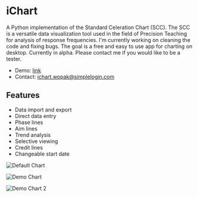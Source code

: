 # iChart

A Python implementation of the Standard Celeration Chart (SCC). The SCC is a versatile data visualization tool used in the field of Precision Teaching for analysis of response frequencies. I'm currently working on cleaning the code and fixing bugs. The goal is a free and easy to use app for charting on desktop. Currently in alpha. Please contact me if you would like to be a tester.

- Demo: [link](https://youtu.be/zUWMUojPork)
- Contact: ichart.wopak@simplelogin.com

## Features
- Data import and export
- Direct data entry
- Phase lines
- Aim lines
- Trend analysis
- Selective viewing
- Credit lines
- Changeable start date

![Default Chart](https://github.com/SJV-S/iChart/blob/main/default_home.png "Default Chart")

![Demo Chart](https://github.com/SJV-S/iChart/blob/main/demo_chart.png?raw=true "Demo Chart")

![Demo Chart 2](https://github.com/SJV-S/iChart/blob/main/demo_chart2.png?raw=true "Demo Chart 2")


